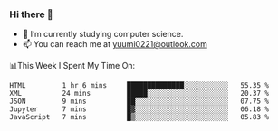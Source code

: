 ### Hi there 👋

- 📕 I’m currently studying computer science.
- 📫 You can reach me at yuumi0221@outlook.com


📊This Week I Spent My Time On:
<!--START_SECTION:waka-->
```text
HTML         1 hr 6 mins     ██████████████░░░░░░░░░░░   55.35 % 
XML          24 mins         █████░░░░░░░░░░░░░░░░░░░░   20.37 % 
JSON         9 mins          ██░░░░░░░░░░░░░░░░░░░░░░░   07.75 % 
Jupyter      7 mins          █▓░░░░░░░░░░░░░░░░░░░░░░░   06.18 % 
JavaScript   7 mins          █▒░░░░░░░░░░░░░░░░░░░░░░░   05.83 % 
```
<!--END_SECTION:waka-->

<!--
**Yuumi0221/Yuumi0221** is a ✨ _special_ ✨ repository because its `README.md` (this file) appears on your GitHub profile.

Here are some ideas to get you started:

- 🔭 I’m currently working on ...
- 🌱 I’m currently learning ...
- 👯 I’m looking to collaborate on ...
- 🤔 I’m looking for help with ...
- 💬 Ask me about ...
- 📫 How to reach me: ...
- 😄 Pronouns: ...
- ⚡ Fun fact: ...
-->
